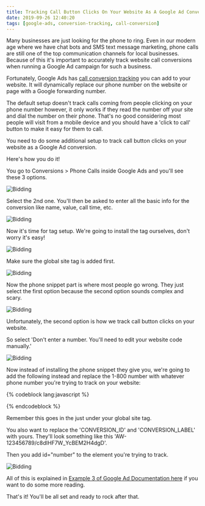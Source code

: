 ```yaml
---
title: Tracking Call Button Clicks On Your Website As A Google Ad Conversion
date: 2019-09-26 12:40:20
tags: [google-ads, conversion-tracking, call-conversion]
---
```


Many businesses are just looking for the phone to ring. Even in our modern age where we have chat bots and SMS text message marketing, phone calls are still one of the top communication channels for local businesses. Because of this it's important to accurately track website call conversions when running a Google Ad campaign for such a business.

Fortunately, Google Ads has [call conversion tracking](https://support.google.com/google-ads/answer/6100664?hl=en) you can add to your website. It will dynamically replace our phone number on the website or page with a Google forwarding number. 

The default setup doesn't track calls coming from people clicking on your phone number however, it only works if they read the number off your site and dial the number on their phone. That's no good considering most people will visit from a mobile device and you should have a 'click to call' button to make it easy for them to call.

You need to do some additional setup to track call button clicks on your website as a Google Ad conversion.

Here's how you do it!

You go to Conversions > Phone Calls inside Google Ads and you'll see these 3 options. 

![Bidding](/content/callconversion-1.jpg)

Select the 2nd one. You'll then be asked to enter all the basic info for the conversion like name, value, call time, etc.

![Bidding](/content/callconversion-2.jpg)

Now it's time for tag setup. We're going to install the tag ourselves, don't worry it's easy! 

![Bidding](/content/callconversion-3.jpg)

Make sure the global site tag is added first.

![Bidding](/content/callconversion-4.jpg)

Now the phone snippet part is where most people go wrong. They just select the first option because the second option sounds complex and scary. 

![Bidding](/content/callconversion-5.jpg)

Unfortunately, the second option is how we track call button clicks on your website.

So select 'Don't enter a number. You'll need to edit your website code manually.'

![Bidding](/content/callconversion-6.jpg)

Now instead of installing the phone snippet they give you, we're going to add the following instead and replace the 1-800 number with whatever phone number you're trying to track on your website:

{% codeblock lang:javascript %}

<script type="text/javascript">
    var callback = function(formatted_number, mobile_number) {
      // formatted_number: number to display,in the same format as
      //        'phone_conversion_number'.
      //        (in this case, '1-800-123-4567')
      // mobile_number: number formatted for use in a clickable link
      //        with tel:-URI (in this case, '+18001234567')
      var e = document.getElementById("number");
      e.href = "tel:" + mobile_number;
      e.innerHTML = "";
      e.appendChild(document.createTextNode(formatted_number));
    };
    gtag('config', 'AW-CONVERSION_ID/CONVERSION_LABEL', {
      'phone_conversion_number': '1-800-123-4567',
      'phone_conversion_callback': callback
    });
  </script>

{% endcodeblock %}

Remember this goes in the <head></head> just under your global site tag.

You also want to replace the 'CONVERSION_ID' and 'CONVERSION_LABEL' with yours. They'll look something like this 'AW-123456789/c8dIHF7W_YcBEM2H4dgD'.

Then you add id="number" to the <a> element you're trying to track.

![Bidding](/content/callconversion-7.jpg)

All of this is explained in [Example 3 of Google Ad Documentation here](https://support.google.com/google-ads/answer/6095883?hl=en) if you want to do some more reading.

That's it! You'll be all set and ready to rock after that.